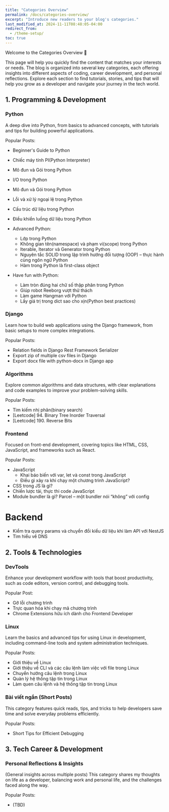 ```yaml
---
title: "Categories Overview"
permalink: /docs/categories-overview/
excerpt: "Introduce new readers to your blog's categories."
last_modified_at: 2024-11-11T08:48:05-04:00
redirect_from:
  - /theme-setup/
toc: true
---
```


Welcome to the Categories Overview 👋

This page will help you quickly find the content that matches your interests or needs. The blog is organized into several key categories, each offering insights into different aspects of coding, career development, and personal reflections. Explore each section to find tutorials, stories, and tips that will help you grow as a developer and navigate your journey in the tech world.

## 1. Programming & Development

### Python

A deep dive into Python, from basics to advanced concepts, with tutorials and tips for building powerful applications.

Popular Posts:
- Beginner's Guide to Python
 - Chiếc máy tính PI(Python Interpreter)
 - Mô đun và Gói trong Python
 - I/O trong Python
 - Mô đun và Gói trong Python
 - Lỗi và xử lý ngoại lệ trong Python
 - Cấu trúc dữ liệu​ trong Python
 - Điều khiển luồng dữ liệu trong Python

- Advanced Python:
  - Lớp trong Python
  - Không gian tên(namespace) và phạm vi(scope) trong Python
  - Iterable, Iterator và Generator trong Python
  - Nguyên tắc SOLID trong lập trình hướng đối tượng (OOP) – thực hành cùng ngôn ngữ Python
  - Hàm trong Python là first-class object

- Have fun with Python:
  - Làm tròn đúng hai chữ số thập phân trong Python
  - Giúp robot Reeborg vượt thử thách
  - Làm game Hangman với Python
  - Lấy giá trị trong dict sao cho xịn(Python best practices)

### Django

Learn how to build web applications using the Django framework, from basic setups to more complex integrations.

Popular Posts:
- Relation fields in Django Rest Framework Serializer
- Export zip of multiple csv files in Django
- Export docx file with python-docx in Django app

### Algorithms
Explore common algorithms and data structures, with clear explanations and code examples to improve your problem-solving skills.

Popular Posts:
- Tìm kiếm nhị phân(binary search)
- [Leetcode] 94. Binary Tree Inorder Traversal
- [Leetcode] 190. Reverse Bits


### Frontend

Focused on front-end development, covering topics like HTML, CSS, JavaScript, and frameworks such as React.

Popular Posts:
- JavaScript
  - Khai báo biến với var, let và const trong JavaScript
  - Điều gì xảy ra khi chạy một chương trình JavaScript?
- CSS trong JS là gì?
- Chiến lược tải, thực thi code JavaScript
- Module bundler là gì? Parcel – một bundler nói “không” với config


# Backend
- Kiểm tra query params và chuyển đổi kiểu dữ liệu khi làm API với NestJS
- Tìm hiểu về DNS

## 2. Tools & Technologies

### DevTools

Enhance your development workflow with tools that boost productivity, such as code editors, version control, and debugging tools.

Popular Post:
- Gỡ lỗi chương trình
- Trực quan hóa khi chạy mã chương trình
- Chrome Extensions hữu ích dành cho Frontend Developer

### Linux
Learn the basics and advanced tips for using Linux in development, including command-line tools and system administration techniques.

Popular Posts:
- Giới thiệu về Linux
- Giới thiệu về CLI và các câu lệnh làm việc với file trong Linux
- Chuyển hướng câu lệnh trong Linux
- Quản lý hệ thống tập tin trong Linux
- Làm quen câu lệnh và hệ thống tập tin trong Linux

### Bài viết ngắn (Short Posts)
This category features quick reads, tips, and tricks to help developers save time and solve everyday problems efficiently.

Popular Posts:
- Short Tips for Efficient Debugging


## 3. Tech Career & Development
### Personal Reflections & Insights
(General insights across multiple posts)
This category shares my thoughts on life as a developer, balancing work and personal life, and the challenges faced along the way.

Popular Posts:
- (TBD)